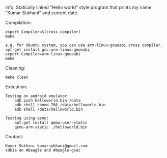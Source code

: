 Info: 
	Statically linked "Hello world" style program that prints my name "Kumar Sukhani" and current date.	

Compilation:

	export Compiler=$(cross compiler)
 	make 
 	
	e.g. for Ubuntu system, you can use arm-linux-gnueabi cross compiler.
	apt-get install gcc-arm-linux-gnueabi
	export Compiler=arm-linux-gnueabi
	make

Cleaning:

	make clean

Execution:

	Testing on android emulator:
		adb push helloworld.bin /data
		adb shell chmod 766 /data/helloworld.bin 
		adb shell /data/helloworld.bin
	
	Testing using qemu:
		apt-get install qemu-user-static
		qemu-arm-static ./helloworld.bin


Contact:

	Kumar Sukhani kumarsukhani@gmail.com
	sdkie on #beagle and #beagle-gsoc

